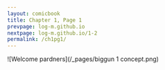 ```yaml
---
layout: comicbook
title: Chapter 1, Page 1
prevpage: log-m.github.io
nextpage: log-m.github.io/1-2
permalink: /ch1pg1/
---
```

![Welcome pardners](/_pages/biggun 1 concept.png) 
